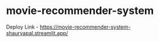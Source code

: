 # movie-recommender-system
Deploy Link - https://movie-recommender-system-shauryapal.streamlit.app/
